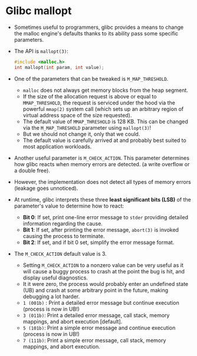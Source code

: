 # Glibc mallopt

- Sometimes useful to programmers, glibc provides a means to change the malloc engine's defaults thanks to its ability pass some specific parameters.

- The API is `mallopt(3)`:

  ```c
  #include <malloc.h>
  int mallopt(int param, int value);
  ```

- One of the parameters that can be tweaked is `M_MAP_THRESHOLD`.

  - `malloc` does not always get memory blocks from the heap segment.
  - If the size of the allocation request is above or equal to `MMAP_THRESHOLD`, the request is serviced under the hood via the powerful `mmap(2)` system call (which sets up an arbitrary region of virtual address space of the size requested).
  - The default value  of  `MMAP_THRESHOLD` is 128 KB. This can be changed via the `M_MAP_THRESHOLD` parameter using `mallopt(3)`!
  - But we should not change it, only that we could.
  - The default value is carefully arrived at and probably best suited to most application workloads.

- Another useful parameter is `M_CHECK_ACTION`. This parameter determines how glibc reacts when memory errors are detected. (a write overflow or a double free).

- However, the implementation does not detect all types of memory errors (leakage goes unnoticed).

- At runtime, glibc interprets these three **least significant bits (LSB)** of the parameter's value to determine how to react:

  - **Bit 0**: If set, print one-line error message to `stder` providing detailed information regarding the cause.
  - **Bit 1**: If set, after printing the error message, `abort(3)` is invoked causing the process to terminate. 
  - **Bit 2**: If set, and if bit 0 set, simplify the error message format.

- The `M_CHECK_ACTION` default value is 3.

  - Setting `M_CHECK_ACTION` to a nonzero value can be very useful as it will cause a buggy process to crash at the point the bug is hit, and display useful diagnostics.
  - It it were zero, the process would probably enter an undefined state (UB) and crash at some arbitrary point in the future, making debugging a lot harder.
  - `1 (001b)` : Print a detailed error message but continue execution (process is now in UB!)
  - `3 (011b)`: Print a detailed error message, call stack, memory mappings, and abort execution [default].
  - `5 (101b)`: Print a simple error message and continue execution (process is now in UB!)
  - `7 (111b)`: Print a simple error message, call stack, memory mappings, and abort execution.